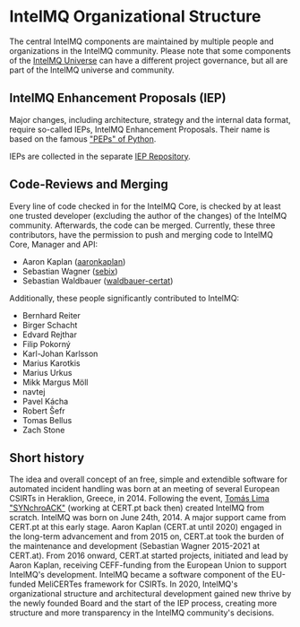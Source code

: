 <!-- comment
   SPDX-FileCopyrightText: 2015-2023 Sebastian Wagner, Filip Pokorný
   SPDX-License-Identifier: AGPL-3.0-or-later
-->

# IntelMQ Organizational Structure

The central IntelMQ components are maintained by multiple people and organizations in the IntelMQ community.
Please note that some components of the [IntelMQ Universe](overview.md) can have a different project governance, but all are part of the IntelMQ universe and community.

## IntelMQ Enhancement Proposals (IEP)

Major changes, including architecture, strategy and the internal data format, require so-called IEPs, IntelMQ Enhancement Proposals. Their name is based on the famous ["PEPs" of Python](https://peps.python.org/).

IEPs are collected in the separate [IEP Repository](https://github.com/certtools/ieps/).

## Code-Reviews and Merging

Every line of code checked in for the IntelMQ Core, is checked by at least one trusted developer (excluding the author of the changes) of the IntelMQ community. Afterwards, the code can be merged. Currently, these three contributors, have the permission to push and merging code to IntelMQ Core, Manager and API:

- Aaron Kaplan ([aaronkaplan](https://github.com/aaronkaplan))
- Sebastian Wagner ([sebix](https://github.com/sebix))
- Sebastian Waldbauer ([waldbauer-certat](https://github.com/waldbauer-certat))

Additionally, these people significantly contributed to IntelMQ:

- Bernhard Reiter
- Birger Schacht
- Edvard Rejthar
- Filip Pokorný
- Karl-Johan Karlsson
- Marius Karotkis
- Marius Urkus
- Mikk Margus Möll
- navtej
- Pavel Kácha
- Robert Šefr
- Tomas Bellus
- Zach Stone

## Short history

The idea and overall concept of an free, simple and extendible software for automated incident handling was born at an meeting of several European CSIRTs in Heraklion, Greece, in 2014. Following the event, [Tomás Lima "SYNchroACK"](https://github.com/synchroack) (working at CERT.pt back then) created IntelMQ from scratch. IntelMQ was born on June 24th, 2014. A major support came from CERT.pt at this early stage. Aaron Kaplan (CERT.at until 2020) engaged in the long-term advancement and from 2015 on, CERT.at took the burden of the maintenance and development (Sebastian Wagner 2015-2021 at CERT.at). From 2016 onward, CERT.at started projects, initiated and lead by Aaron Kaplan, receiving CEFF-funding from the European Union to support IntelMQ's development. IntelMQ became a software component of the EU-funded MeliCERTes framework for CSIRTs. In 2020, IntelMQ's organizational structure and architectural development gained new thrive by the newly founded Board and the start of the IEP process, creating more structure and more transparency in the IntelMQ community's decisions.
